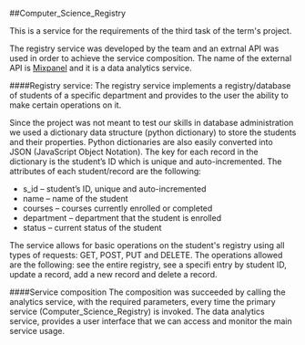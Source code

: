 ##Computer_Science_Registry

This is a service for the requirements of the third task of the term's project.

The registry service was developed by the team and an extrnal API was used in order to achieve the service composition. The name of the external API is [Mixpanel](https://mixpanel.com) and it is a data analytics service.

####Registry service:
The registry service implements a registry/database of students of a specific department and provides to the user the ability to make certain operations on it.

Since the project was not meant to test our skills in database administration we used a dictionary data structure (python dictionary) to store the students and their properties. Python dictionaries are also easily converted into JSON (JavaScript Object Notation). The key for each record in the dictionary is the student’s ID which is unique and auto-incremented. The attributes of each student/record are the following:
* s_id – student’s ID, unique and auto-incremented
* name – name of the student
* courses – courses currently enrolled or completed
* department – department that the student is enrolled
* status – current status of the student

The service allows for basic operations on the student's registry using all types of requests: GET, POST, PUT and DELETE. The operations allowed are the following: see the entire registry, see a specifi entry by student ID, update a record, add a new record and delete a record.

####Service composition
The composition was succeeded by calling the analytics service, with the required parameters, every time the primary service (Computer_Science_Registry) is invoked. The data analytics service, provides a user interface that we can access and monitor the main service usage.
